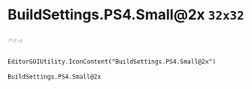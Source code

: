 # BuildSettings.PS4.Small@2x `32x32`
<img src="/img/BuildSettings.PS4.Small.png" width=32 height=32>

``` CSharp
EditorGUIUtility.IconContent("BuildSettings.PS4.Small@2x")
```
```
BuildSettings.PS4.Small@2x
```
